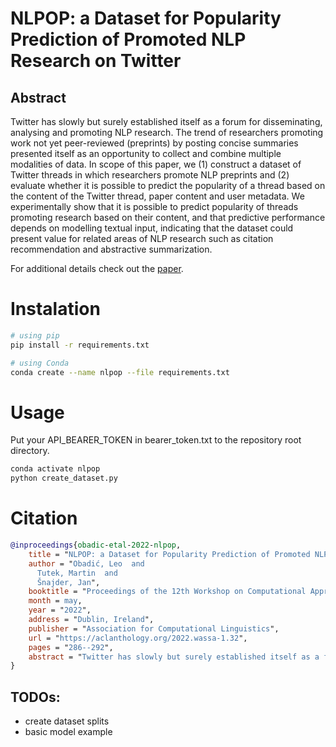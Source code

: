 # NLPOP: a Dataset for Popularity Prediction of Promoted NLP Research on Twitter

## Abstract
Twitter has slowly but surely established itself as a forum for disseminating, analysing and promoting NLP research. The trend of researchers promoting work not yet peer-reviewed (preprints) by posting concise summaries presented itself as an opportunity to collect and combine multiple modalities of data.
In scope of this paper, we (1) construct a dataset of Twitter threads in which researchers promote NLP preprints and (2) evaluate whether it is possible to predict the popularity of a thread based on the content of the Twitter thread, paper content and user metadata. We experimentally show that it is possible to predict popularity of threads promoting research based on their content, and that predictive performance depends on modelling textual input, indicating that the dataset could present value for related areas of NLP research such as citation recommendation and abstractive summarization.

For additional details check out the [paper](https://aclanthology.org/2022.wassa-1.32.pdf).


# Instalation
```bash
# using pip
pip install -r requirements.txt

# using Conda
conda create --name nlpop --file requirements.txt
```

# Usage
Put your API_BEARER_TOKEN in bearer_token.txt to the repository root directory.
```bash
conda activate nlpop
python create_dataset.py
```



# Citation
```bibtex
@inproceedings{obadic-etal-2022-nlpop,
    title = "NLPOP: a Dataset for Popularity Prediction of Promoted NLP Research on Twitter",
    author = "Obadić, Leo  and
      Tutek, Martin  and
      Šnajder, Jan",
    booktitle = "Proceedings of the 12th Workshop on Computational Approaches to Subjectivity, Sentiment & Social Media Analysis",
    month = may,
    year = "2022",
    address = "Dublin, Ireland",
    publisher = "Association for Computational Linguistics",
    url = "https://aclanthology.org/2022.wassa-1.32",
    pages = "286--292",
    abstract = "Twitter has slowly but surely established itself as a forum for disseminating, analysing and promoting NLP research. The trend of researchers promoting work not yet peer-reviewed (preprints) by posting concise summaries presented itself as an opportunity to collect and combine multiple modalities of data. In scope of this paper, we (1) construct a dataset of Twitter threads in which researchers promote NLP preprints and (2) evaluate whether it is possible to predict the popularity of a thread based on the content of the Twitter thread, paper content and user metadata. We experimentally show that it is possible to predict popularity of threads promoting research based on their content, and that predictive performance depends on modelling textual input, indicating that the dataset could present value for related areas of NLP research such as citation recommendation and abstractive summarization.",
}
```

## TODOs:
- create dataset splits
- basic model example
